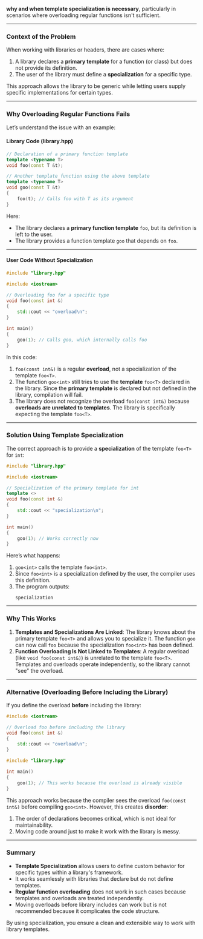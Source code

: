 **why and when template specialization is necessary**, particularly in scenarios where overloading regular functions isn't sufficient.

---

### **Context of the Problem**
When working with libraries or headers, there are cases where:
1. A library declares a **primary template** for a function (or class) but does not provide its definition.
2. The user of the library must define a **specialization** for a specific type.

This approach allows the library to be generic while letting users supply specific implementations for certain types.

---

### **Why Overloading Regular Functions Fails**
Let’s understand the issue with an example:

#### **Library Code (library.hpp)**

```cpp
// Declaration of a primary function template
template <typename T>
void foo(const T &t);

// Another template function using the above template
template <typename T>
void goo(const T &t)
{
    foo(t); // Calls foo with T as its argument
}
```

Here:
- The library declares a **primary function template** `foo`, but its definition is left to the user.
- The library provides a function template `goo` that depends on `foo`.

---

#### **User Code Without Specialization**
```cpp
#include "library.hpp"

#include <iostream>

// Overloading foo for a specific type
void foo(const int &)
{
    std::cout << "overload\n";
}

int main()
{
    goo(1); // Calls goo, which internally calls foo
}
```

In this code:
1. `foo(const int&)` is a regular **overload**, not a specialization of the template `foo<T>`.
2. The function `goo<int>` still tries to use the **template** `foo<T>` declared in the library. Since the **primary template** is declared but not defined in the library, compilation will fail.
3. The library does not recognize the overload `foo(const int&)` because **overloads are unrelated to templates**. The library is specifically expecting the template `foo<T>`.

---

### **Solution Using Template Specialization**
The correct approach is to provide a **specialization** of the template `foo<T>` for `int`:

```cpp
#include "library.hpp"

#include <iostream>

// Specialization of the primary template for int
template <>
void foo(const int &)
{
    std::cout << "specialization\n";
}

int main()
{
    goo(1); // Works correctly now
}
```

Here’s what happens:
1. `goo<int>` calls the template `foo<int>`.
2. Since `foo<int>` is a specialization defined by the user, the compiler uses this definition.
3. The program outputs:
   ```
   specialization
   ```

---

### **Why This Works**
1. **Templates and Specializations Are Linked**: The library knows about the primary template `foo<T>` and allows you to specialize it. The function `goo` can now call `foo` because the specialization `foo<int>` has been defined.
2. **Function Overloading Is Not Linked to Templates**: A regular overload (like `void foo(const int&)`) is unrelated to the template `foo<T>`. Templates and overloads operate independently, so the library cannot "see" the overload.

---

### **Alternative (Overloading Before Including the Library)**
If you define the overload **before** including the library:

```cpp
#include <iostream>

// Overload foo before including the library
void foo(const int &)
{
    std::cout << "overload\n";
}

#include "library.hpp"

int main()
{
    goo(1); // This works because the overload is already visible
}
```

This approach works because the compiler sees the overload `foo(const int&)` before compiling `goo<int>`. However, this creates **disorder**:
1. The order of declarations becomes critical, which is not ideal for maintainability.
2. Moving code around just to make it work with the library is messy.

---

### **Summary**
- **Template Specialization** allows users to define custom behavior for specific types within a library's framework.
- It works seamlessly with libraries that declare but do not define templates.
- **Regular function overloading** does not work in such cases because templates and overloads are treated independently.
- Moving overloads before library includes can work but is not recommended because it complicates the code structure.

By using specialization, you ensure a clean and extensible way to work with library templates.